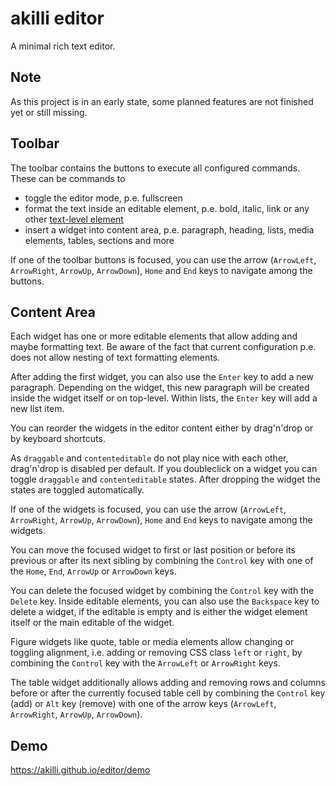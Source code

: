 # akilli editor

A minimal rich text editor.

## Note

As this project is in an early state, some planned features are not finished yet or still missing.

## Toolbar

The toolbar contains the buttons to execute all configured commands. These can be commands to

- toggle the editor mode, p.e. fullscreen
- format the text inside an editable element, p.e. bold, italic, link or any other [text-level element](https://html.spec.whatwg.org/multipage/text-level-semantics.html)
- insert a widget into content area, p.e. paragraph, heading, lists, media elements, tables, sections and more 

If one of the toolbar buttons is focused, you can use the arrow (`ArrowLeft`, `ArrowRight`, `ArrowUp`, `ArrowDown`), `Home` and `End` keys to navigate among the buttons.

## Content Area

Each widget has one or more editable elements that allow adding and maybe formatting text. Be aware of the fact that current configuration p.e. does not allow nesting of text formatting elements.

After adding the first widget, you can also use the `Enter` key to add a new paragraph. Depending on the widget, this new paragraph will be created inside the widget itself or on top-level. Within lists, the `Enter` key will add a new list item.

You can reorder the widgets in the editor content either by drag'n'drop or by keyboard shortcuts. 

As `draggable` and `contenteditable` do not play nice with each other, drag'n'drop is disabled per default. If you doubleclick on a widget you can toggle `draggable` and `contenteditable` states. After dropping the widget the states are toggled automatically.

If one of the widgets is focused, you can use the arrow (`ArrowLeft`, `ArrowRight`, `ArrowUp`, `ArrowDown`), `Home` and `End` keys to navigate among the widgets.

You can move the focused widget to first or last position or before its previous or after its next sibling by combining the `Control` key with one of the `Home`, `End`, `ArrowUp` or `ArrowDown` keys.

You can delete the focused widget by combining the `Control` key with the `Delete` key. Inside editable elements, you can also use the `Backspace` key to delete a widget, if the editable is empty and is either the widget element itself or the main editable of the widget.

Figure widgets like quote, table or media elements allow changing or toggling alignment, i.e. adding or removing CSS class `left` or `right`, by combining the `Control` key with the `ArrowLeft` or `ArrowRight` keys.

The table widget additionally allows adding and removing rows and columns before or after the currently focused table cell by combining the `Control` key (add) or `Alt` key (remove) with one of the arrow keys (`ArrowLeft`, `ArrowRight`, `ArrowUp`, `ArrowDown`).

## Demo

https://akilli.github.io/editor/demo
